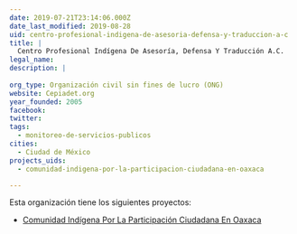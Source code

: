 ```yaml
---
date: 2019-07-21T23:14:06.000Z
date_last_modified: 2019-08-28
uid: centro-profesional-indigena-de-asesoria-defensa-y-traduccion-a-c
title: |
  Centro Profesional Indígena De Asesoría, Defensa Y Traducción A.C.
legal_name: 
description: |
  
org_type: Organización civil sin fines de lucro (ONG)
website: Cepiadet.org
year_founded: 2005
facebook: 
twitter: 
tags:
  - monitoreo-de-servicios-publicos
cities: 
  - Ciudad de México
projects_uids:
  - comunidad-indigena-por-la-participacion-ciudadana-en-oaxaca

---
```


Esta organización tiene los siguientes proyectos:

- [Comunidad Indígena Por La Participación Ciudadana En Oaxaca](/proyectos/comunidad-indigena-por-la-participacion-ciudadana-en-oaxaca)

